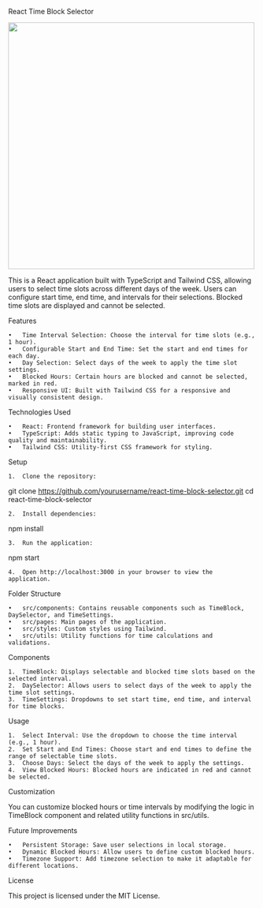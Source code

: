 React Time Block Selector

<img src="https://imgur.com/a/0nLvNoG.jpg" width="500">

This is a React application built with TypeScript and Tailwind CSS, allowing users to select time slots across different days of the week. Users can configure start time, end time, and intervals for their selections. Blocked time slots are displayed and cannot be selected.

Features

	•	Time Interval Selection: Choose the interval for time slots (e.g., 1 hour).
	•	Configurable Start and End Time: Set the start and end times for each day.
	•	Day Selection: Select days of the week to apply the time slot settings.
	•	Blocked Hours: Certain hours are blocked and cannot be selected, marked in red.
	•	Responsive UI: Built with Tailwind CSS for a responsive and visually consistent design.

Technologies Used

	•	React: Frontend framework for building user interfaces.
	•	TypeScript: Adds static typing to JavaScript, improving code quality and maintainability.
	•	Tailwind CSS: Utility-first CSS framework for styling.

Setup

	1.	Clone the repository:

git clone https://github.com/yourusername/react-time-block-selector.git
cd react-time-block-selector


	2.	Install dependencies:

npm install


	3.	Run the application:

npm start


	4.	Open http://localhost:3000 in your browser to view the application.

Folder Structure

	•	src/components: Contains reusable components such as TimeBlock, DaySelector, and TimeSettings.
	•	src/pages: Main pages of the application.
	•	src/styles: Custom styles using Tailwind.
	•	src/utils: Utility functions for time calculations and validations.

Components

	1.	TimeBlock: Displays selectable and blocked time slots based on the selected interval.
	2.	DaySelector: Allows users to select days of the week to apply the time slot settings.
	3.	TimeSettings: Dropdowns to set start time, end time, and interval for time blocks.

Usage

	1.	Select Interval: Use the dropdown to choose the time interval (e.g., 1 hour).
	2.	Set Start and End Times: Choose start and end times to define the range of selectable time slots.
	3.	Choose Days: Select the days of the week to apply the settings.
	4.	View Blocked Hours: Blocked hours are indicated in red and cannot be selected.

Customization

You can customize blocked hours or time intervals by modifying the logic in TimeBlock component and related utility functions in src/utils.

Future Improvements

	•	Persistent Storage: Save user selections in local storage.
	•	Dynamic Blocked Hours: Allow users to define custom blocked hours.
	•	Timezone Support: Add timezone selection to make it adaptable for different locations.

License

This project is licensed under the MIT License.